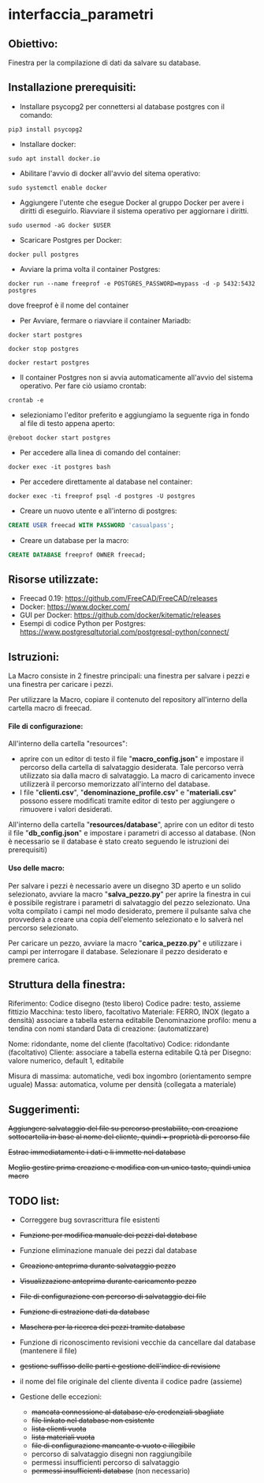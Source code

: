 # interfaccia_parametri

## Obiettivo:

Finestra per la compilazione di dati da salvare su database.

## Installazione prerequisiti:


- Installare psycopg2 per connettersi al database postgres con il comando:
```shell
pip3 install psycopg2
```
- Installare docker:
```shell
sudo apt install docker.io
```
- Abilitare l'avvio di docker all'avvio del sitema operativo:
```shell
sudo systemctl enable docker
```
- Aggiungere l'utente che esegue Docker al gruppo Docker per avere i diritti di eseguirlo. Riavviare il sistema operativo per aggiornare i diritti.
```shell
sudo usermod -aG docker $USER
```
- Scaricare Postgres per Docker:
```shell
docker pull postgres
```
- Avviare la prima volta il container Postgres:
```shell
docker run --name freeprof -e POSTGRES_PASSWORD=mypass -d -p 5432:5432 postgres
```
dove freeprof è il nome del container
- Per Avviare, fermare o riavviare il container Mariadb:
```shell
docker start postgres
```
```shell
docker stop postgres
```
```shell
docker restart postgres
```
- Il container Postgres non si avvia automaticamente all'avvio del sistema operativo. Per fare ciò usiamo crontab:
```shell
crontab -e
```
- selezioniamo l'editor preferito e aggiungiamo la seguente riga in fondo al file di testo appena aperto:
```text
@reboot docker start postgres
```
- Per accedere alla linea di comando del container:
```shell
docker exec -it postgres bash
```
- Per accedere direttamente al database nel container: 
```shell
docker exec -ti freeprof psql -d postgres -U postgres
```
- Creare un nuovo utente e all'interno di postgres: 
```sql
CREATE USER freecad WITH PASSWORD 'casualpass';
```
- Creare un database per la macro:
```sql
CREATE DATABASE freeprof OWNER freecad;
```
## Risorse utilizzate:

- Freecad 0.19: https://github.com/FreeCAD/FreeCAD/releases
- Docker: https://www.docker.com/
- GUI per Docker: https://github.com/docker/kitematic/releases 
- Esempi di codice Python per Postgres: https://www.postgresqltutorial.com/postgresql-python/connect/

## Istruzioni:

La Macro consiste in 2 finestre principali: una finestra per salvare i pezzi e una finestra per caricare i pezzi.

Per utilizzare la Macro, copiare il contenuto del repository all'interno della cartella macro di freecad.

#### File di configurazione:

All'interno della cartella "resources":
- aprire con un editor di testo il file "**macro_config.json**" e impostare il percorso della cartella di salvataggio desiderata. Tale percorso verrà utilizzato sia dalla macro di salvataggio. La macro di caricamento invece utilizzerà il percorso memorizzato all'interno del database.
- I file "**clienti.csv**", "**denominazione_profile.csv**" e "**materiali.csv**" possono essere modificati tramite editor di testo per aggiungere o rimuovere i valori desiderati.

All'interno della cartella "**resources/database**", aprire con un editor di testo il file "**db_config.json**" e impostare i parametri di accesso al database. (Non è necessario se il database è stato creato seguendo le istruzioni dei prerequisiti)

#### Uso delle macro:
Per salvare i pezzi è necessario avere un disegno 3D aperto e un solido selezionato, avviare la macro "**salva_pezzo.py**" per aprire la finestra in cui è possibile registrare i parametri di salvataggio del pezzo selezionato. Una volta compilato i campi nel modo desiderato, premere il pulsante salva che provvederà a creare una copia dell'elemento selezionato e lo salverà nel percorso selezionato.

Per caricare un pezzo, avviare la macro "**carica_pezzo.py**" e utilizzare i campi per interrogare il database. Selezionare il pezzo desiderato e premere carica.

## Struttura della finestra:

Riferimento: Codice disegno (testo libero)
Codice padre: testo, assieme fittizio
Macchina: testo libero, facoltativo
Materiale: FERRO, INOX (legato a densità) associare a tabella esterna editabile
Denominazione profilo: menu a tendina con nomi standard
Data di creazione: (automatizzare)

Nome: ridondante, nome del cliente (facoltativo)
Codice: ridondante (facoltativo)
Cliente: associare a tabella esterna editabile
Q.tà per Disegno: valore numerico, default 1, editabile

Misura di massima: automatiche, vedi box ingombro (orientamento sempre uguale)
Massa: automatica, volume per densità (collegata a materiale)

## Suggerimenti:

~~Aggiungere salvataggio del file su percorso prestabilito, con creazione sottocartella in base al nome del cliente, quindi + proprietà di percorso file~~

~~Estrae immediatamente i dati e li immette nel database~~

~~Meglio gestire prima creazione e modifica con un unico tasto, quindi unica macro~~

## TODO list:

- Correggere bug sovrascrittura file esistenti
- ~~Funzione per modifica manuale dei pezzi dal database~~
- Funzione eliminazione manuale dei pezzi dal database
- ~~Creazione anteprima durante salvataggio pezzo~~
- ~~Visualizzazione anteprima durante caricamento pezzo~~

- ~~File di configurazione con percorso di salvataggio dei file~~
- ~~Funzione di estrazione dati da database~~
- ~~Maschera per la ricerca dei pezzi tramite database~~
- Funzione di riconoscimento revisioni vecchie da cancellare dal database (mantenere il file)
- ~~gestione suffisso delle parti e gestione dell'indice di revisione~~
- il nome del file originale del cliente diventa il codice padre (assieme)
- Gestione delle eccezioni:
    - ~~mancata connessione al database e/o credenziali sbagliate~~
    - ~~file linkato nel database non esistente~~
    - ~~lista clienti vuota~~
    - ~~lista materiali vuota~~
    - ~~file di configurazione mancante o vuoto e illegibile~~
    - percorso di salvataggio disegni non raggiungibile
    - permessi insufficienti percorso di salvataggio
    - ~~permessi insufficienti database~~ (non necessario)

